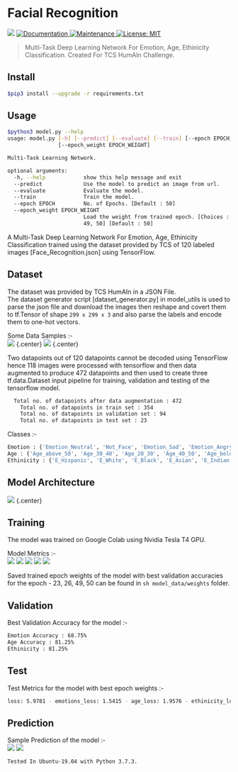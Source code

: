 # Facial Recognition
<p>
  <img src="https://img.shields.io/badge/version-0.1.2-blue.svg?cacheSeconds=2592000" />
  <a href="https://github.com/probhakarroy/tcs_humain_challenge#readme">
    <img alt="Documentation" src="https://img.shields.io/badge/documentation-yes-brightgreen.svg" target="_blank" />
  </a>
  <a href="https://github.com/probhakarroy/tcs_humain_challenge/graphs/commit-activity">
    <img alt="Maintenance" src="https://img.shields.io/badge/Maintained%3F-yes-green.svg" target="_blank" />
  </a>
  <a href="https://github.com/probhakarroy/tcs_humain_challenge/blob/master/LICENSE">
    <img alt="License: MIT" src="https://img.shields.io/badge/License-MIT-yellow.svg" target="_blank" />
  </a>
</p>

> Multi-Task Deep Learning Network For Emotion, Age, Ethinicity Classification.
> Created For TCS HumAIn Challenge.

## Install
```sh
$pip3 install --upgrade -r requirements.txt
```

## Usage
```sh
$python3 model.py --help
usage: model.py [-h] [--predict] [--evaluate] [--train] [--epoch EPOCH]
                [--epoch_weight EPOCH_WEIGHT]

Multi-Task Learning Network.

optional arguments:
  -h, --help            show this help message and exit
  --predict             Use the model to predict an image from url.
  --evaluate            Evaluate the model.
  --train               Train the model.
  --epoch EPOCH         No. of Epochs. [Default : 50]
  --epoch_weight EPOCH_WEIGHT
                        Load the weight from trained epoch. [Choices : 23, 26,
                        49, 50] [Default : 50]
```

A Multi-Task Deep Learning Network For Emotion, Age, Ethinicity Classification trained 
using the dataset provided by TCS of 120 labeled images [Face_Recognition.json] using TensorFlow.

## Dataset
The dataset was provided by TCS HumAIn in a JSON File.<br>
The dataset generator script [dataset_generator.py] in model_utils is used to parse the 
json file and download the images then reshape and covert them to tf.Tensor of shape ```299 x 299 x 3``` and also parse the labels and encode them to one-hot vectors.<br>

Some Data Samples :- <br>
![](model_data/samples/1.jpeg) {.center}
![](model_data/samples/2.jpeg) {.center}
<br>

Two datapoints out of 120 datapoints cannot be decoded using TensorFlow hence 118 images 
were processed with tensorflow and then data augmented to produce 472 datapoints and then
used to create three tf.data.Dataset input pipeline for training, validation and testing
of the tensorflow model.

```sh
  Total no. of datapoints after data augmentation : 472
	Total no. of datapoints in train set : 354
	Total no. of datapoints in validation set : 94
	Total no. of datapoints in test set : 23
```

Classes :-<br>
```sh
Emotion : {'Emotion_Neutral', 'Not_Face', 'Emotion_Sad', 'Emotion_Angry', 'Emotion_Happy'}
Age : {'Age_above_50', 'Age_30_40', 'Age_20_30', 'Age_40_50', 'Age_below20', 'others'}
Ethinicity : {'E_Hispanic', 'E_White', 'E_Black', 'E_Asian', 'E_Indian', 5: 'others'}
```


## Model Architecture
![](model_data/model.png) {.center}


## Training
The model was trained on Google Colab using Nvidia Tesla T4 GPU.

Model Metrics :-<br>
![](model_data/metrics/1.jpg)
![](model_data/metrics/2.jpg)
![](model_data/metrics/3.jpg)
![](model_data/metrics/4.jpg)
![](model_data/metrics/5.jpg)

Saved trained epoch weights of the model with best validation accuracies for the
epoch - 23, 26, 49, 50 can be found in ```sh model_data/weights``` folder. 


## Validation
Best Validation Accuracy for the model :-<br>

```sh
Emotion Accuracy : 68.75%
Age Accuracy : 81.25%
Ethinicity : 81.25%
```

## Test
Test Metrics for the model with best epoch weights :-<br>

```sh
loss: 5.9781 - emotions_loss: 1.5415 - age_loss: 1.9576 - ethinicity_loss: 1.9338 - emotions_accuracy: 0.6522 - age_accuracy: 0.5217 - ethinicity_accuracy: 0.5652
```

## Prediction
Sample Prediction of the model :- <br> 
![](model_data/prediction/pred_1.png)
![](model_data/prediction/pred_2.png)


```sh
Tested In Ubuntu-19.04 with Python 3.7.3.
```